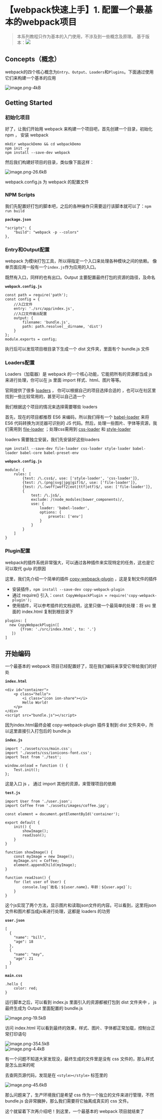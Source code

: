 # 【webpack快速上手】1. 配置一个最基本的webpack项目

> 本系列教程只作为基本的入门使用，不涉及到一些概念及原理。
基于版本：![][1]

## Concepts（概念）

webpack的四个核心概念为`Entry`、`Output`、`Loaders`和`Plugins`。下面通过使用它们来构建一个基本的应用  

![image.png-4kB][2]

## Getting Started

### 初始化项目

好了，让我们开始用 webpack 来构建一个项目吧，首先创建一个目录，初始化npm ， 安装 webpack
```
mkdir webpackDemo && cd webpackDemo
npm init -y
npm install --save-dev webpack
```

然后我们构建好项目的目录，类似像下面这样： 

![image.png-26.6kB][3]

webpack.config.js 为 webpack 的配置文件

### NPM Scripts

我们先配置好打包的脚本吧，之后的各种操作只需要运行该脚本就可以了：`npm run build` 

**`package.json`**
```
"scripts": {
    "build": "webpack -p --colors"
},
```

### Entry和Output配置

webpack 为模块打包工具，所以得指定一个入口来处理各种模块之间的依赖。
像单页面应用一般有一个`index.js`作为应用的入口。

既然有入口，同样的也有出口。Output 主要配置最终打包的资源的路径，及命名

**`webpack.config.js`**
```
const path = require('path');
const config = {
    //入口文件
    entry: './src/app/index.js',
    //入口文件输出配置
    output: {
        filename: 'bundle.js',
        path: path.resolve(__dirname, 'dist')
    }
};
module.exports = config;
```
执行后可以发现项目根目录下生成一个 dist 文件夹，里面有个 bundle.js 文件

### Loaders配置

Loaders（加载器）是 webpack 的一个核心功能，它能把所有的资源都当成 js 来进行处理，你可以在 js 里面 import 样式、html、图片等等。

官网提供了很多 [loaders][4] ， 你可以根据自己的项目选择合适的 ，也可以在社区里找到一些比较常用的，甚至可以自己造一个

我们根据这个项目的情况来选择需要哪些 loaders 

首先，现在的项目都推荐 ES6 来编码，所以我们得有一个 [babel-loader][5] 来将 ES6 代码转换为浏览器可识别的 JS 代码。然后，处理一些图片、字体等资源，我们需用到 [file-loader][6] ；处理css需用到 [css-loader][7] 和 [style-loader][8]

loaders 需要独立安装，我们先安装好这些loaders
```
npm install --save-dev file-loader css-loader style-loader babel-loader babel-core babel-preset-env
```
**`webpack.config.js`**
```
module: {
    rules: [
        {test: /\.css$/, use: ['style-loader', 'css-loader']},
        {test: /\.(png|svg|jpg|gif)$/, use: ['file-loader']},
        {test: /\.(woff|woff2|eot|ttf|otf)$/, use: ['file-loader']},
        {
            test: /\.js$/,
            exclude: /(node_modules|bower_components)/,
            use: {
                loader: 'babel-loader',
                options: {
                    presets: ['env']
                }
            }
        }
    ]
}
```

### Plugin配置

webpack的插件系统非常强大，可以通过各种插件来实现特定的任务，这也是它可以取代 gulp 的原因

这里，我们先介绍一个简单的插件 [copy-webpack-plugin][9] ，这是复制文件的插件

- 安装插件，`npm install --save-dev copy-webpack-plugin`
- 通过 require() 引入：`const CopyWebpackPlugin = require('copy-webpack-plugin');`
- 使用插件，可以参考插件的文档说明，这里只做一个最简单的处理：将 src 里面的 index.html 复制到根目录下
 ```
plugins: [
   new CopyWebpackPlugin([
        {from: './src/index.html', to: '.'}
    ])
]

 ```
 
## 开始编码

一个最基本的 webpack 项目已经配置好了，现在我们编码来享受它带给我们的好处

**`index.html`**
```
<div id="container">
	<p class="hello">
		<i class="icon ion-share"></i>
		Hello World!
	</p>
</div>
<script src="bundle.js"></script>
```

因为index.html最终会被 copy-webpack-plugin 插件复制到 dist 文件夹中，所以这里直接引入打包后的 bundle.js

**`index.js`**
```
import './assets/css/main.css';
import './assets/css/ionicons-font.css';
import Test from './test';

window.onload = function () {
    Test.init();
};
```

这是入口 js ， 通过 import 其他的资源，来管理项目的依赖

**`test.js`**
```
import User from './user.json';
import Coffee from './assets/images/coffee.jpg';

const element = document.getElementById('container');

export default {
    init() {
        showImage();
        readJson();
    }
}

function showImage() {
    const myImage = new Image();
    myImage.src = Coffee;
    element.appendChild(myImage);
}

function readJson() {
    for (let user of User) {
        console.log(`姓名：${user.name}，年龄：${user.age}`);
    }
}
```

这个js实现了两个方法，显示图片和读取json文件的内容。可以看到，这里将json文件和图片都当成js来进行处理，这都是 loaders 的功劳

**`user.json`**
```
[
  {
    "name": "bill",
    "age": 18
  },
  {
    "name": "may",
    "age": 21
  }
]
```

**`main.css`**
```
.hello {
    color: red;
}
```

运行脚本之后，可以看到 index.js 里面引入的资源都被打包到 dist 文件夹中 ， js 最终生成为 Output 里面配置的 bundle.js  

![image.png-19.5kB][10]

访问 index.html 可以看到最终的效果，样式、图片、字体都正常加载，控制台正常打印语句  

![image.png-354.5kB][11]  
![image.png-4.4kB][12]  

有一个问题不知道大家发现没，最终生成的文件里是没有 css 文件的，那么样式是怎么出来的呢

去查网页源代码，发现是在 `<style></style>` 标签里的  

![image.png-45.6kB][13]  

那么问题来了，生产环境我们是希望 css 作为一个独立的文件来进行管理，不然 bundle.js 会非常臃肿，那么我们需要将它抽离成真实的 css 文件。

这个就留着下次再介绍吧！到这里，一个最基本的 webpack 项目就结束了

  [1]: https://img.shields.io/npm/v/webpack.svg?label=webpack&style=flat-square&maxAge=3600.png
  [2]: http://static.zybuluo.com/Jerry-MEI/34jztj9h3o74v0wrsubsjxlx/image.png
  [3]: http://static.zybuluo.com/Jerry-MEI/7e1dfvrsu9lvamrkuv0qpvec/image.png
  [4]: https://webpack.js.org/loaders/
  [5]: https://github.com/babel/babel-loader
  [6]: https://github.com/webpack-contrib/file-loader
  [7]: https://github.com/webpack-contrib/css-loader
  [8]: https://github.com/webpack-contrib/style-loader
  [9]: https://github.com/webpack-contrib/copy-webpack-plugin
  [10]: http://static.zybuluo.com/Jerry-MEI/l72ngh333uu8p7hlif8kymc8/image.png
  [11]: http://static.zybuluo.com/Jerry-MEI/94inu7lm3chd8dxj319goej8/image.png
  [12]: http://static.zybuluo.com/Jerry-MEI/mbbpce6nkc9mq09dr6oy0v5e/image.png
  [13]: http://static.zybuluo.com/Jerry-MEI/ai9ja97wa04qtar25g7ac911/image.png